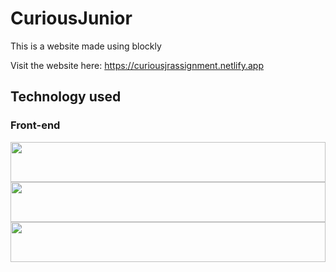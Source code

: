 # CuriousJunior
This is a website made using blockly

Visit the website here: https://curiousjrassignment.netlify.app

## Technology used

### Front-end 
<p float="left">
    <img src="https://cdn.worldvectorlogo.com/logos/logo-javascript.svg"  width="64" height="64" style="width:100%">
    <img src="https://cdn.worldvectorlogo.com/logos/html5.svg" width="64" height="64" style="width:100%">
    <img src="https://cdn.worldvectorlogo.com/logos/css3.svg"  width="64" height="64" style="width:100%">
    
</p>
